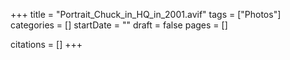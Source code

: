 +++
title = "Portrait_Chuck_in_HQ_in_2001.avif"
tags = ["Photos"]
categories = []
startDate = ""
draft = false
pages = []

citations = []
+++

